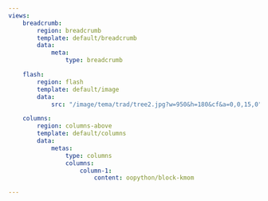 ```yaml
---
views:
    breadcrumb:
        region: breadcrumb
        template: default/breadcrumb
        data:
            meta: 
                type: breadcrumb

    flash:
        region: flash
        template: default/image
        data:
            src: "/image/tema/trad/tree2.jpg?w=950&h=180&cf&a=0,0,15,0"

    columns:
        region: columns-above
        template: default/columns
        data:
            metas:
                type: columns
                columns:
                    column-1:
                        content: oopython/block-kmom

---
```

